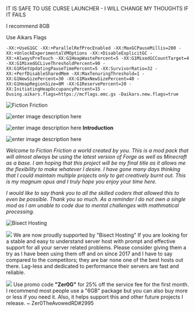 IT IS SAFE TO USE CURSE LAUNCHER - I WILL CHANGE MY THOUGHTS IF IT FAILS

I recommend 8GB

Use Aikars Flags

``-XX:+UseG1GC -XX:+ParallelRefProcEnabled -XX:MaxGCPauseMillis=200 -XX:+UnlockExperimentalVMOptions -XX:+DisableExplicitGC -XX:+AlwaysPreTouch -XX:G1HeapWastePercent=5 -XX:G1MixedGCCountTarget=4 -XX:G1MixedGCLiveThresholdPercent=90 -XX:G1RSetUpdatingPauseTimePercent=5 -XX:SurvivorRatio=32 -XX:+PerfDisableSharedMem -XX:MaxTenuringThreshold=1 -XX:G1NewSizePercent=30 -XX:G1MaxNewSizePercent=40 -XX:G1HeapRegionSize=8M -XX:G1ReservePercent=20 -XX:InitiatingHeapOccupancyPercent=15 -Dusing.aikars.flags=https://mcflags.emc.gs -Daikars.new.flags=true``

![Fiction Friction](https://i.imgur.com/0yJBr1V.png)

![enter image description here](https://i.imgur.com/tHGfaoN.png)

![enter image description here](https://i.imgur.com/9uyo9Jn.png) **Introduction**

![enter image description here](https://i.imgur.com/tHGfaoN.png)

*Welcome to Fiction Friction a world created by you. This is a mod pack that will almost always be using the latest version of Forge as well as Minecraft as a base. I am hoping that this project will be my final title as it allows me the flexibility to make whatever I desire. I have gone many days thinking that I could maintain multiple projects only to get creatively burnt out. This is my magnum opus and I truly hope you enjoy your time here.*

*I would like to say thank you to all the skilled coders that allowed this to even be possible. Thank you so much. As a reminder I do not own a single mod as I am unable to code due to mental challenges with mathmatical processing.*

![Bisect Hosting](https://media.discordapp.net/attachments/701616152266407998/779578734087766016/vertical_dark_text.png?width=1442&height=469 "Bisect Hosting")

![](https://i.imgur.com/b8OArlU.png) We are now proudly supported by "Bisect Hosting" If you are looking for a stable and easy to understand server host with prompt and effective support for all your server related problems. Please consider giving them a try as I have been using them off and on since 2017 and I have to say compared to the competitors; they are bar none one of the best hosts out there. Lag-less and dedicated to performance their servers are fast and reliable. 

![](https://i.imgur.com/b8OArlU.png) Use promo code **"Zer0G"** for 25% off the service fee for the first month. I recommend most people use a "6GB" package but you can also buy more or less if you need it. Also, it helps support this and other future projects I release. ~ Zer0TheAvowedRD#2995
